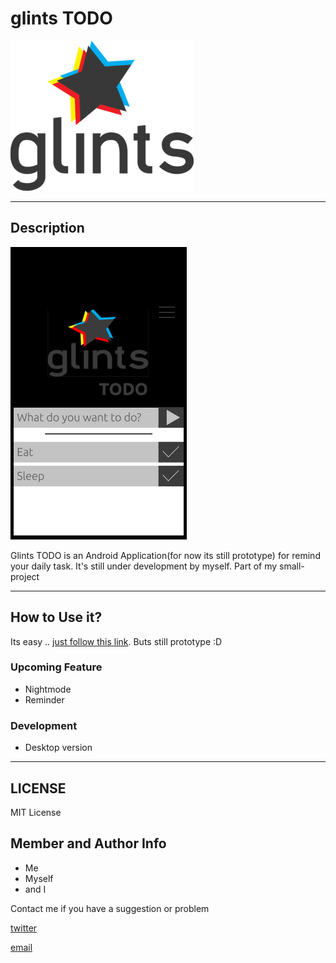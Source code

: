 # glints TODO

![Glints](img/glints_logo.png)

---
## Description

![overview](img/glints_overview.png)

Glints TODO is an Android Application(for now its still prototype) for remind your daily task. It's still under development by myself. Part of my small-project

---
## How to Use it?

Its easy .. [just follow this link](https://www.figma.com/proto/CdWVZINJbTxCgY0LbJzZFw9g/glints_TODO?scaling=scale-down&node-id=2%3A0). Buts still prototype :D 

### Upcoming Feature

* Nightmode
* Reminder

### Development

* Desktop version

---

## LICENSE
MIT License

## Member and Author Info

* Me
* Myself
* and I

Contact me if you have a suggestion or problem

[twitter](@_nobody404)

[email](publicu002[at]gmail.com)

